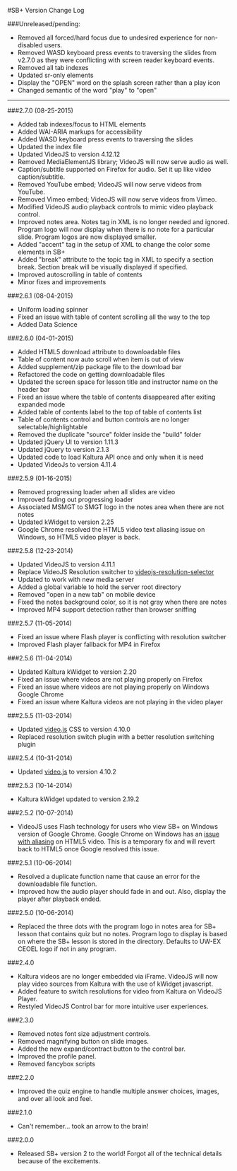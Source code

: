 #SB+ Version Change Log

###Unreleased/pending:
* Removed all forced/hard focus due to undesired experience for non-disabled users.
* Removed WASD keyboard press events to traversing the slides from v2.7.0 as they were conflicting with screen reader keyboard events.
* Removed all tab indexes
* Updated sr-only elements
* Display the "OPEN" word on the splash screen rather than a play icon
* Changed semantic of the word "play" to "open"

---
###2.7.0 (08-25-2015)
* Added tab indexes/focus to HTML elements
* Added WAI-ARIA markups for accessibility
* Added WASD keyboard press events to traversing the slides
* Updated the index file
* Updated VideoJS to version 4.12.12
* Removed MediaElementJS library; VideoJS will now serve audio as well.
* Caption/subtitle supported on Firefox for audio. Set it up like video caption/subtitle.
* Removed YouTube embed; VideoJS will now serve videos from YouTube.
* Removed Vimeo embed; VideoJS will now serve videos from Vimeo.
* Modified VideoJS audio playback controls to mimic video playback control.
* Improved notes area. Notes tag in XML is no longer needed and ignored. Program logo will now display when there is no note for a particular slide. Program logos are now displayed smaller.
* Added "accent" tag in the setup of XML to change the color some elements in SB+
* Added "break" attribute to the topic tag in XML to specify a section break. Section break will be visually displayed if specified.
* Improved autoscrolling in table of contents
* Minor fixes and improvements

###2.6.1 (08-04-2015)
* Uniform loading spinner
* Fixed an issue with table of content scrolling all the way to the top
* Added Data Science

###2.6.0 (04-01-2015)
* Added HTML5 download attribute to downloadable files
* Table of content now auto scroll when item is out of view
* Added supplement/zip package file to the download bar
* Refactored the code on getting downloadable files
* Updated the screen space for lesson title and instructor name on the header bar
* Fixed an issue where the table of contents disappeared after exiting expanded mode
* Added table of contents label to the top of table of contents list
* Table of contents control and button controls are no longer selectable/highlightable
* Removed the duplicate "source" folder inside the "build" folder
* Updated jQuery UI to version 1.11.3
* Updated jQuery to version 2.1.3
* Updated code to load Kaltura API once and only when it is need
* Updated VideoJs to version 4.11.4

###2.5.9 (01-16-2015)
* Removed progressing loader when all slides are video
* Improved fading out progressing loader
* Associated MSMGT to SMGT logo in the notes area when there are not notes
* Updated kWidget to version 2.25
* Google Chrome resolved the HTML5 video text aliasing issue on Windows, so HTML5 video player is back.

###2.5.8 (12-23-2014)
* Updated VideoJS to version 4.11.1
* Replace VideoJS Resolution switcher to [videojs-resolution-selector](https://github.com/dominic-p/videojs-resolution-selector)
* Updated to work with new media server
* Added a global variable to hold the server root directory
* Removed "open in a new tab" on mobile device
* Fixed the notes background color, so it is not gray when there are notes
* Improved MP4 support detection rather than browser sniffing

###2.5.7 (11-05-2014)
* Fixed an issue where Flash player is conflicting with resolution switcher
* Improved Flash player fallback for MP4 in Firefox

###2.5.6 (11-04-2014)
* Updated Kaltura kWidget to version 2.20
* Fixed an issue where videos are not playing properly on Firefox
* Fixed an issue where videos are not playing properly on Windows Google Chrome
* Fixed an issue where Kaltura videos are not playing in the video player

###2.5.5 (11-03-2014)
* Updated [video.js](https://github.com/videojs/video.js) CSS to version 4.10.0
* Replaced resolution switch plugin with a better resolution switching plugin

###2.5.4 (10-31-2014)
* Updated [video.js](https://github.com/videojs/video.js) to version 4.10.2

###2.5.3 (10-14-2014)
* Kaltura kWidget updated to version 2.19.2

###2.5.2 (10-07-2014)
* VideoJS uses Flash technology for users who view SB+ on Windows version of Google Chrome. Google Chrome on Windows has an [issue with aliasing](https://code.google.com/p/chromium/issues/detail?id=351458) on HTML5 video. This is a temporary fix and will revert back to HTML5 once Google resolved this issue.

###2.5.1 (10-06-2014)
* Resolved a duplicate function name that cause an error for the downloadable file function.
* Improved how the audio player should fade in and out. Also, display the player after playback ended.

###2.5.0 (10-06-2014)
* Replaced the three dots with the program logo in notes area for SB+ lesson that contains quiz but no notes. Program logo to display is based on where the SB+ lesson is stored in the directory. Defaults to UW-EX CEOEL logo if not in any program.

###2.4.0
* Kaltura videos are no longer embedded via iFrame. VideoJS will now play video sources from Kaltura with the use of kWidget javascript.
* Added feature to switch resolutions for video from Kaltura on VideoJS Player.
* Restyled VideoJS Control bar for more intuitive user experiences.

###2.3.0
* Removed notes font size adjustment controls.
* Removed magnifying button on slide images.
* Added the new expand/contract button to the control bar.
* Improved the profile panel.
* Removed fancybox scripts

###2.2.0
* Improved the quiz engine to handle multiple answer choices, images, and over all look and feel.

###2.1.0
* Can't remember... took an arrow to the brain!

###2.0.0
* Released SB+ version 2 to the world! Forgot all of the technical details because of the excitements.
